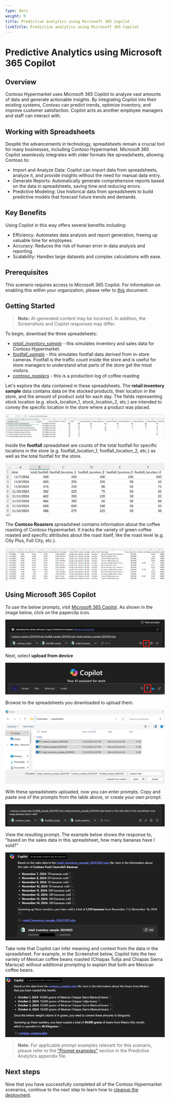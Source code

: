```yaml
---
type: docs
weight: 9
title: Predictive analytics using Microsoft 365 Copilot
linkTitle: Predictive analytics using Microsoft 365 Copilot
---
```


# Predictive Analytics using Microsoft 365 Copilot

## Overview

Contoso Hypermarket uses Microsoft 365 Copilot to analyze vast amounts of data and generate actionable insights. By integrating Copilot into their existing systems, Contoso can predict trends, optimize inventory, and improve customer satisfaction.  Copilot acts as another employee managers and staff can interact with.

## Working with Spreadsheets

Despite the advancements in technology, spreadsheets remain a crucial tool for many businesses, including Contoso Hypermarket. Microsoft 365 Copilot seamlessly integrates with older formats like spreadsheets, allowing Contoso to:

- Import and Analyze Data: Copilot can import data from spreadsheets, analyze it, and provide insights without the need for manual data entry.
- Generate Reports: Automatically generate comprehensive reports based on the data in spreadsheets, saving time and reducing errors.
- Predictive Modeling: Use historical data from spreadsheets to build predictive models that forecast future trends and demands.

## Key Benefits

Using Copilot in this way offers several benefits including:

- Efficiency: Automates data analysis and report generation, freeing up valuable time for employees.
- Accuracy: Reduces the risk of human error in data analysis and reporting.
- Scalability: Handles large datasets and complex calculations with ease.

## Prerequisites

This scenario requires access to Microsoft 365 Copilot.  For information on enabling this within your organization, please refer to [this](https://learn.microsoft.com/copilot/microsoft-365/microsoft-365-copilot-enable-users) document.

## Getting Started

> **Note:** AI-generated content may be incorrect.  In addition, the Screenshots and Copilot responses may differ.

To begin, download the three spreadsheets:

- [*retail_inventory_sample*](https://download.microsoft.com/download/0832a0b6-bf27-4a3f-bf65-b3404233f9cb/retail_inventory_sample_20241025.xlsx) - this simulates inventory and sales data for Contoso Hypermarket.
- [*footfall_sample*](https://download.microsoft.com/download/3fe05ab3-2aa7-4c59-8260-d90a92888432/footfall_sample_20241025.xlsx) - this simulates footfall data derived from in-store cameras.  Footfall is the traffic count inside the store and is useful for store managers to understand what parts of the store get the most visitors.
- [*contoso_roasters*](https://download.microsoft.com/download/3fe05ab3-2aa7-4c59-8260-d90a92888432/contoso_roasters_20241025.xlsx) - this is a production log of coffee roasting

Let's explore the data contained in these spreadsheets.  The **retail inventory sample** data contains data on the stocked products, their location in the store, and the amount of product sold for each day.  The fields representing stock location (e.g. stock_location_1, stock_location_2, etc.) are intended to convey the specific location in the store where a product was placed.

![Screenshot from Excel of retail inventory sample spreadsheet](./img/02-excel-inventory.png)

Inside the **footfall** spreadsheet are counts of the total footfall for specific locations in the store (e.g. footfall_location_1, footfall_location_2, etc.) as well as the total footfall for the store.

![Screenshot from Excel of footfall sample spreadsheet](./img/03-excel-footfall.png)

The **Contoso Roasters** spreadsheet contains information about the coffee roasting of Contoso Hypermarket.  It tracks the variety of green coffee roasted and specific attributes about the roast itself, like the roast level (e.g. City Plus, Full City, etc.).

![Screenshot from Excel of the Contoso Roasters spreadsheet](./img/04-excel-contoso-roasters.png)

## Using Microsoft 365 Copilot

To use the below prompts, visit [Microsoft 365 Copilot](https://copilot.microsoft.com/).  As shown in the image below, click on the paperclip icon.

![Screenshot showing spreadsheets being uploaded](./img/05-upload-spreadsheets-to-copilot.png)

Next, select **upload from device**

![Screenshot showing the upload from device icon](./img/06-upload-from-device.png)

Browse to the spreadsheets you downloaded to upload them.

![Screenshot showing browsing to the downloaded spreadsheets](./img/09-upload-spreadsheets.png)

With these spreadsheets uploaded, now you can enter prompts.  Copy and paste one of the prompts from the table above, or create your own prompt.

![Screenshot of example prompt](./img/07-example-prompt.png)

View the resulting prompt.  The example below shows the response to, "based on the sales data in this spreadsheet, how many bananas have I sold?"

![Screenshot of example response](./img/08-example-response.png)

Take note that Copilot can infer meaning and context from the data in the spreadsheet.  For example, in the Screenshot below, Copilot lists the two variety of Mexican coffee beans roasted (Chiapas Tulija and Chiapas Sierra Mariscal) without additional prompting to explain that both are Mexican coffee beans.

![Screenshot of Copilot response on coffee roasting](./img/10-copilot-response-coffee.png)

> **Note**: For applicable prompt examples relevant for this scenario, please refer to the ["Prompt examples"](https://github.com/Azure/arc_jumpstart_docs/blob/canary/docs/azure_jumpstart_ag/contoso_hypermarket/predictive_analytics/predictive_analytics_appendix.md#prompt-examples) section in the Predictive Analytics appendix file.

## Next steps

Now that you have successfully completed all of the Contoso Hypermarket scenarios, continue to the next step to learn how to [cleanup the deployment](../cleanup/).
